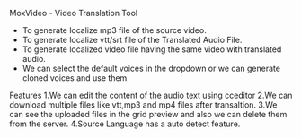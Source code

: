 MoxVideo - Video Translation Tool
- To generate localize mp3 file of the source video.
- To generate localize vtt/srt file of the Translated Audio File.
- To generate localized video file having the same video with translated audio.
- We can select the default voices in the dropdown or we can generate cloned voices and use them.
  
Features
1.We can edit the content of the audio text using cceditor
2.We can download multiple files like vtt,mp3 and mp4 files after transaltion.
3.We can see the uploaded files in the grid preview and also we can delete them from the server.
4.Source Language has a auto detect feature.
  
